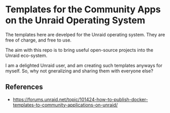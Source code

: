 # Templates for the Community Apps on the Unraid Operating System

The templates here are develped for the Unraid operating system. They are free of charge, and free to use. 

The aim with this repo is to bring useful open-source projects into the Unraid eco-system.

I am a delighted Unraid user, and am creating such templates anyways for myself. So, why not gneralizing and sharing them with everyone else?

## References

* https://forums.unraid.net/topic/101424-how-to-publish-docker-templates-to-community-applications-on-unraid/
